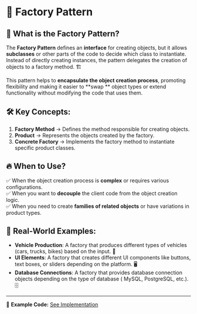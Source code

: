 # 🔄 Factory Pattern

## 📌 What is the Factory Pattern?

The **Factory Pattern** defines an **interface** for creating objects, but it allows **subclasses** or other parts of
the code to decide which class to instantiate. Instead of directly creating instances, the pattern delegates the
creation of objects to a factory method. 🏗️

This pattern helps to **encapsulate the object creation process**, promoting flexibility and making it easier to **swap
** object types or extend functionality without modifying the code that uses them.

## 🛠️ Key Concepts:

1. **Factory Method** → Defines the method responsible for creating objects.
2. **Product** → Represents the objects created by the factory.
3. **Concrete Factory** → Implements the factory method to instantiate specific product classes.

## 🔥 When to Use?

✅ When the object creation process is **complex** or requires various configurations.  
✅ When you want to **decouple** the client code from the object creation logic.  
✅ When you need to create **families of related objects** or have variations in product types.

## 🎯 Real-World Examples:

- **Vehicle Production**: A factory that produces different types of vehicles (cars, trucks, bikes) based on the input.
  🚗
- **UI Elements**: A factory that creates different UI components like buttons, text boxes, or sliders depending on the
  platform. 🖥️
- **Database Connections**: A factory that provides database connection objects depending on the type of database (
  MySQL, PostgreSQL, etc.). 🗄️

---

🔗 **Example Code:** [See Implementation](./app.ts)
